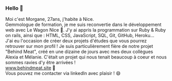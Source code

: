 ### Hello 👋

<!--
**chepmo/chepmo** is a ✨ _special_ ✨ repository because its `README.md` (this file) appears on your GitHub profile.
-->

Moi c'est Morgane, 27ans, j'habite à Nice. <br> Gemmologue de formation, je me suis reconvertie dans le développement web avec Le Wagon Nice 🚀.
J'y ai appris la programmation sur Ruby & Ruby on rails, ainsi que : HTML, CSS, JavaScript, SQL, Git, GitHub, Heroku... <br>
J'ai eu l'occasion de créer deux projets d'études que vous pourrez retrouver sur mon profil ! 
Je suis particulièrement fière de notre projet "Behind Meat", créé en une dizaine de jours avec mes deux collègues Alexia et Mélanie. C'était un projet qui nous tenait beaucoup à coeur et nous sommes ravies d'y être arrivées ! <br>
www.behindmeat.site 🐄 <br>
Vous pouvez me contacter via linkedIn avec plaisir ! 😄
